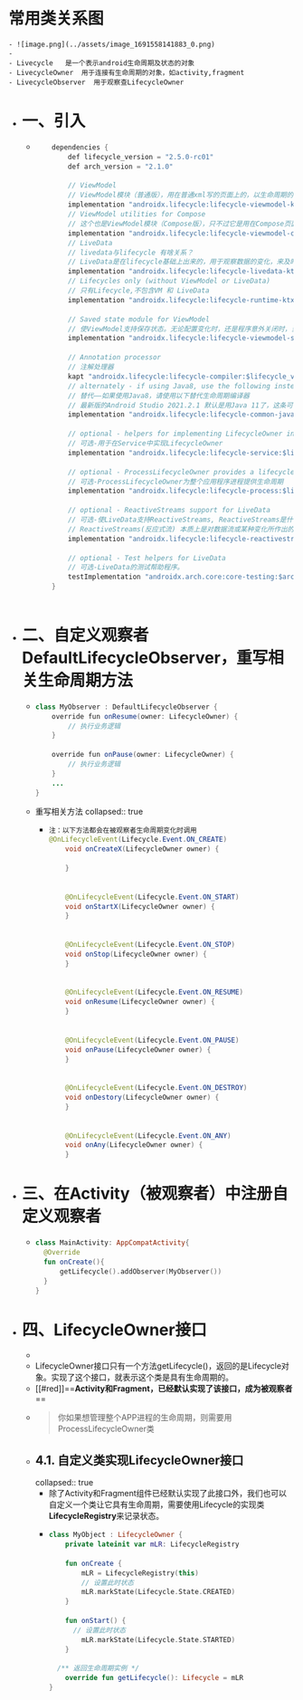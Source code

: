 # 常用类关系图
	- ![image.png](../assets/image_1691558141883_0.png)
	-
	- Livecycle   是一个表示android生命周期及状态的对象
	- LivecycleOwner  用于连接有生命周期的对象，如activity,fragment
	- LivecycleObserver  用于观察查LifecycleOwner
- # 一、引入
	- ```java
	      dependencies {
	          def lifecycle_version = "2.5.0-rc01"
	          def arch_version = "2.1.0"
	  
	          // ViewModel
	          // ViewModel模块（普通版），用在普通xml写的页面上的，以生命周期的方式管理界面相关的数据。
	          implementation "androidx.lifecycle:lifecycle-viewmodel-ktx:$lifecycle_version"
	          // ViewModel utilities for Compose
	          // 这个也是ViewModel模块（Compose版），只不过它是用在Compose页面的。
	          implementation "androidx.lifecycle:lifecycle-viewmodel-compose:$lifecycle_version"
	          // LiveData
	          // livedata与lifecycle 有啥关系？
	          // LiveData是在lifecycle基础上出来的，用于观察数据的变化，来及时更新UI界面，也就是“观察者模式”，它与“Observable”区别是，LiveData是会感知生命周期的；
	          implementation "androidx.lifecycle:lifecycle-livedata-ktx:$lifecycle_version"
	          // Lifecycles only (without ViewModel or LiveData)
	          // 只有Lifecycle,不包含VM 和 LiveData
	          implementation "androidx.lifecycle:lifecycle-runtime-ktx:$lifecycle_version"
	  
	          // Saved state module for ViewModel
	          // 使ViewModel支持保存状态。无论配置变化时，还是程序意外关闭时，当用到onSaveInstanceState()保存数据和恢复数据时，就可引入下面库，让这些操作在ViewModel内完成。
	          implementation "androidx.lifecycle:lifecycle-viewmodel-savedstate:$lifecycle_version"
	  
	          // Annotation processor
	          // 注解处理器
	          kapt "androidx.lifecycle:lifecycle-compiler:$lifecycle_version"
	          // alternately - if using Java8, use the following instead of lifecycle-compiler
	          // 替代——如果使用Java8，请使用以下替代生命周期编译器
	          // 最新版的Android Studio 2021.2.1 默认是用Java 11了，这条可不用。
	          implementation "androidx.lifecycle:lifecycle-common-java8:$lifecycle_version"
	  
	          // optional - helpers for implementing LifecycleOwner in a Service
	          // 可选-用于在Service中实现LifecycleOwner
	          implementation "androidx.lifecycle:lifecycle-service:$lifecycle_version"
	  
	          // optional - ProcessLifecycleOwner provides a lifecycle for the whole application process
	          // 可选-ProcessLifecycleOwner为整个应用程序进程提供生命周期
	          implementation "androidx.lifecycle:lifecycle-process:$lifecycle_version"
	  
	          // optional - ReactiveStreams support for LiveData
	          // 可选-使LiveData支持ReactiveStreams, ReactiveStreams是什么？？
	          // ReactiveStreams(反应式流) 本质上是对数据流或某种变化所作出的反应，但是这个变化什么时候发生是未知的，所以他是一种基于异步、回调的方式在处理问题。
	          implementation "androidx.lifecycle:lifecycle-reactivestreams-ktx:$lifecycle_version"
	  
	          // optional - Test helpers for LiveData
	          // 可选-LiveData的测试帮助程序。
	          testImplementation "androidx.arch.core:core-testing:$arch_version"
	      }
	      
	  
	  ```
- # 二、自定义观察者DefaultLifecycleObserver，重写相关生命周期方法
	- ```java
	  class MyObserver : DefaultLifecycleObserver {
	      override fun onResume(owner: LifecycleOwner) {
	          // 执行业务逻辑
	      }
	  
	      override fun onPause(owner: LifecycleOwner) {
	          // 执行业务逻辑
	      }
	      ...
	  }
	  
	  ```
	- 重写相关方法
	  collapsed:: true
		- ```java
		  注：以下方法都会在被观察者生命周期变化时调用
		  @OnLifecycleEvent(Lifecycle.Event.ON_CREATE)
		      void onCreateX(LifecycleOwner owner) {
		  
		      }
		  
		  
		      @OnLifecycleEvent(Lifecycle.Event.ON_START)
		      void onStartX(LifecycleOwner owner) {
		      }
		  
		  
		      @OnLifecycleEvent(Lifecycle.Event.ON_STOP)
		      void onStop(LifecycleOwner owner) {
		      }
		  
		  
		      @OnLifecycleEvent(Lifecycle.Event.ON_RESUME)
		      void onResume(LifecycleOwner owner) {
		      }
		  
		  
		      @OnLifecycleEvent(Lifecycle.Event.ON_PAUSE)
		      void onPause(LifecycleOwner owner) {
		      }
		  
		  
		      @OnLifecycleEvent(Lifecycle.Event.ON_DESTROY)
		      void onDestory(LifecycleOwner owner) {
		      }
		  
		  
		      @OnLifecycleEvent(Lifecycle.Event.ON_ANY)
		      void onAny(LifecycleOwner owner) {
		      }
		  ```
- # 三、在Activity（被观察者）中注册自定义观察者
	- ```kotlin
	  class MainActivity: AppCompatActivity{
	  	@Override
	  	fun onCreate(){
	  		getLifecycle().addObserver(MyObserver())
	  	}
	  }
	  
	  ```
- # 四、LifecycleOwner接口
	-
	- LifecycleOwner接口只有一个方法getLifecycle()，返回的是Lifecycle对象。实现了这个接口，就表示这个类是具有生命周期的。
	- [[#red]]==**Activity和Fragment，已经默认实现了该接口，成为被观察者**==
	- > 你如果想管理整个APP进程的生命周期，则需要用ProcessLifecycleOwner类
	- ## 4.1. 自定义类实现LifecycleOwner接口
	  collapsed:: true
		- 除了Activity和Fragment组件已经默认实现了此接口外，我们也可以自定义一个类让它具有生命周期，需要使用Lifecycle的实现类**LifecycleRegistry**来记录状态。
		- ```kotlin
		  class MyObject : LifecycleOwner {
		      private lateinit var mLR: LifecycleRegistry
		  
		      fun onCreate {
		          mLR = LifecycleRegistry(this)
		          // 设置此时状态
		          mLR.markState(Lifecycle.State.CREATED)
		      }
		  
		      fun onStart() {
		      	// 设置此时状态
		          mLR.markState(Lifecycle.State.STARTED)
		      }
		  
		  	/** 返回生命周期实例 */
		      override fun getLifecycle(): Lifecycle = mLR
		  }
		  
		  ```